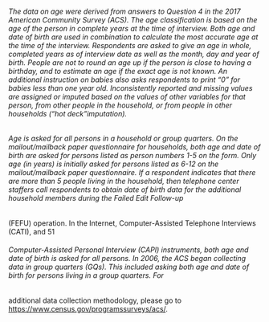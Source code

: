 
###### The data on age were derived from answers to Question 4 in the 2017 American Community Survey (ACS). The age classification is based on the age of the person in complete years at the time of interview. Both age and date of birth are used in combination to calculate the most accurate age at the time of the interview. Respondents are asked to give an age in whole, completed years as of interview date as well as the month, day and year of birth. People are not to round an age up if the person is close to having a birthday, and to estimate an age if the exact age is not known. An additional instruction on babies also asks respondents to print “0” for babies less than one year old. Inconsistently reported and missing values are assigned or imputed based on the values of other variables for that person, from other people in the household, or from people in other households (“hot deck”imputation).

###### Age is asked for all persons in a household or group quarters. On the mailout/mailback paper questionnaire for households, both age and date of birth are asked for persons listed as person numbers 1-5 on the form. Only age (in years) is initially asked for persons listed as 6-12 on the mailout/mailback paper questionnaire. If a respondent indicates that there are more than 5 people living in the household, then telephone center staffers call respondents to obtain date of birth data for the additional household members during the Failed Edit Follow-up
(FEFU) operation. In the Internet, Computer-Assisted Telephone Interviews (CATI), and 51

###### Computer-Assisted Personal Interview (CAPI) instruments, both age and date of birth is asked for all persons. In 2006, the ACS began collecting data in group quarters (GQs). This included asking both age and date of birth for persons living in a group quarters. For
additional data collection methodology, please go to https://www.census.gov/programssurveys/acs/. 